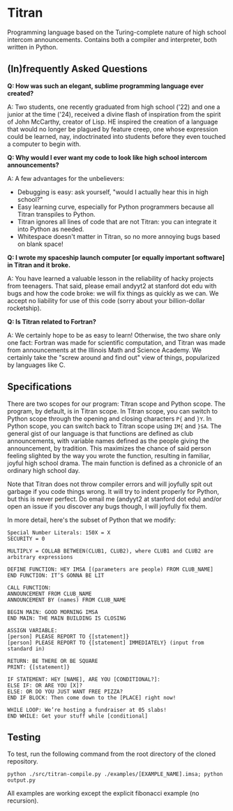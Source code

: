 # Titran 
Programming language based on the Turing-complete nature of high school intercom announcements. Contains both a compiler and interpreter, both written in Python.

## (In)frequently Asked Questions

**Q: How was such an elegant, sublime programming language ever created?**

A: Two students, one recently graduated from high school ('22) and one a junior at the time ('24), received a divine flash of inspiration from the spirit of John McCarthy, creator of Lisp. HE inspired the creation of a language that would no longer be plagued by feature creep, one whose expression could be learned, nay, indoctrinated into students before they even touched a computer to begin with. 

**Q: Why would I ever want my code to look like high school intercom announcements?**

A: A few advantages for the unbelievers:
 - Debugging is easy: ask yourself, "would I actually hear this in high school?"
 - Easy learning curve, especially for Python programmers because all Titran transpiles to Python. 
 - Titran ignores all lines of code that are not Titran: you can integrate it into Python as needed.
 - Whitespace doesn't matter in Titran, so no more annoying bugs based on blank space!

**Q: I wrote my spaceship launch computer [or equally important software] in Titran and it broke.**

A: You have learned a valuable lesson in the reliability of hacky projects from teenagers. That said, please email andyyt2 at stanford dot edu with bugs and how the code broke: we will fix things as quickly as we can. We accept no liability for use of this code (sorry about your billion-dollar rocketship).

**Q: Is Titran related to Fortran?**

A: We certainly hope to be as easy to learn! Otherwise, the two share only one fact: Fortran was made for scientific computation, and Titran was made from announcements at the Illinois Math and Science Academy. We certainly take the "screw around and find out" view of things, popularized by languages like C.

## Specifications

There are two scopes for our program: Titran scope and Python scope. The program, by default, is in Titran scope. In Titran scope, you can switch to Python scope through the opening and closing characters `P{` and `}Y`. In Python scope, you can switch back to Titran scope using `IM{` and `}SA`. The general gist of our language is that functions are defined as club announcements, with variable names defined as the people giving the announcement, by tradition. This maximizes the chance of said person feeling slighted by the way you wrote the function, resulting in familiar, joyful high school drama. The main function is defined as a chronicle of an ordinary high school day.

Note that Titran does not throw compiler errors and will joyfully spit out garbage if you code things wrong. It will try to indent properly for Python, but this is never perfect. Do email me (andyyt2 at stanford dot edu) and/or open an issue if you discover any bugs though, I will joyfully fix them.

In more detail, here's the subset of Python that we modify:

```
Special Number Literals: 150X = X
SECURITY = 0

MULTIPLY = COLLAB BETWEEN(CLUB1, CLUB2), where CLUB1 and CLUB2 are arbitrary expressions

DEFINE FUNCTION: HEY IMSA [(parameters are people) FROM CLUB_NAME]
END FUNCTION: IT’S GONNA BE LIT

CALL FUNCTION: 
ANNOUNCEMENT FROM CLUB_NAME
ANNOUNCEMENT BY (names) FROM CLUB_NAME

BEGIN MAIN: GOOD MORNING IMSA
END MAIN: THE MAIN BUILDING IS CLOSING

ASSIGN VARIABLE: 
[person] PLEASE REPORT TO {[statement]}
[person] PLEASE REPORT TO {[statement] IMMEDIATELY} (input from standard in)

RETURN: BE THERE OR BE SQUARE
PRINT: {[statement]}

IF STATEMENT: HEY [NAME], ARE YOU [CONDITIONAL?]:
ELSE IF: OR ARE YOU [X]?
ELSE: OR DO YOU JUST WANT FREE PIZZA?
END IF BLOCK: Then come down to the [PLACE] right now!

WHILE LOOP: We’re hosting a fundraiser at 05 slabs!
END WHILE: Get your stuff while [conditional]
```


## Testing
To test, run the following command from the root directory of the cloned repository.

`python ./src/titran-compile.py ./examples/[EXAMPLE_NAME].imsa; python output.py`

All examples are working except the explicit fibonacci example (no recursion).

